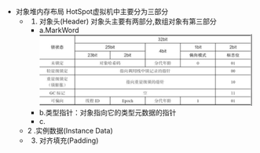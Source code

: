 - 对象堆内存布局
  HotSpot虚拟机中主要分为三部分
	- 1. 对象头(Header)
	  对象头主要有两部分,数组对象有第三部分
		- a.MarkWord
		  ![32位虚拟机对象头MarkWord.png](../assets/截屏2022-06-02_下午9.11.26_1654175648260_0.png)
		- b.类型指针：对象指向它的类型元数据的指针
		- c.
	- 2 .实例数据(Instance Data)
	- 3. 对齐填充(Padding)